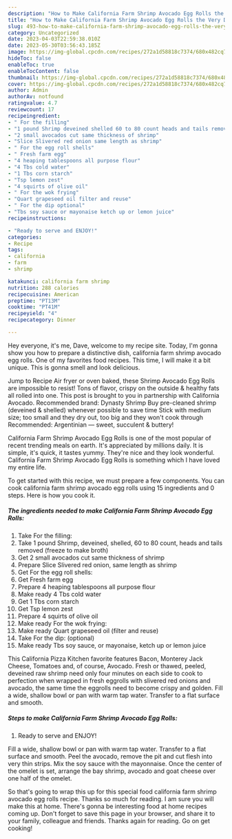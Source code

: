 ```yaml
---
description: "How to Make California Farm Shrimp Avocado Egg Rolls the Very Delicious"
title: "How to Make California Farm Shrimp Avocado Egg Rolls the Very Delicious"
slug: 493-how-to-make-california-farm-shrimp-avocado-egg-rolls-the-very-delicious
category: Uncategorized
date: 2023-04-03T22:59:38.010Z
date: 2023-05-30T03:56:43.185Z
image: https://img-global.cpcdn.com/recipes/272a1d58818c7374/680x482cq70/california-farm-shrimp-avocado-egg-rolls-recipe-main-photo.jpg
hideToc: false
enableToc: true
enableTocContent: false
thumbnail: https://img-global.cpcdn.com/recipes/272a1d58818c7374/680x482cq70/california-farm-shrimp-avocado-egg-rolls-recipe-main-photo.jpg
cover: https://img-global.cpcdn.com/recipes/272a1d58818c7374/680x482cq70/california-farm-shrimp-avocado-egg-rolls-recipe-main-photo.jpg
author: Admin
authorAv: notfound
ratingvalue: 4.7
reviewcount: 17
recipeingredient:
- " For the filling"
- "1 pound Shrimp deveined shelled 60 to 80 count heads and tails removed freeze to make broth"
- "2 small avocados cut same thickness of shrimp"
- "Slice Slivered red onion same length as shrimp"
- " For the egg roll shells"
- " Fresh farm egg"
- "4 heaping tablespoons all purpose flour"
- "4 Tbs cold water"
- "1 Tbs corn starch"
- "Tsp lemon zest"
- "4 squirts of olive oil"
- " For the wok frying"
- "Quart grapeseed oil filter and reuse"
- " For the dip optional"
- "Tbs soy sauce or mayonaise ketch up or lemon juice"
recipeinstructions:

- "Ready to serve and ENJOY!"
categories:
- Recipe
tags:
- california
- farm
- shrimp

katakunci: california farm shrimp 
nutrition: 288 calories
recipecuisine: American
preptime: "PT13M"
cooktime: "PT41M"
recipeyield: "4"
recipecategory: Dinner

---
```



Hey everyone, it's me, Dave, welcome to my recipe site. Today, I'm gonna show you how to prepare a distinctive dish, california farm shrimp avocado egg rolls. One of my favorites food recipes. This time, I will make it a bit unique. This is gonna smell and look delicious.

Jump to Recipe Air fryer or oven baked, these Shrimp Avocado Egg Rolls are impossible to resist! Tons of flavor, crispy on the outside &amp; healthy fats all rolled into one. This post is brought to you in partnership with California Avocado. Recommended brand: Dynasty Shrimp Buy pre-cleaned shrimp (deveined &amp; shelled) whenever possible to save time Stick with medium size; too small and they dry out, too big and they won&#39;t cook through Recommended: Argentinian — sweet, succulent &amp; buttery!

California Farm Shrimp Avocado Egg Rolls is one of the most popular of recent trending meals on earth. It's appreciated by millions daily. It is simple, it's quick, it tastes yummy. They're nice and they look wonderful. California Farm Shrimp Avocado Egg Rolls is something which I have loved my entire life.


To get started with this recipe, we must prepare a few components. You can cook california farm shrimp avocado egg rolls using 15 ingredients and 0 steps. Here is how you cook it.

<!--inarticleads1-->

##### The ingredients needed to make California Farm Shrimp Avocado Egg Rolls:

1. Take  For the filling:
1. Take 1 pound Shrimp, deveined, shelled, 60 to 80 count, heads and tails removed (freeze to make broth)
1. Get 2 small avocados cut same thickness of shrimp
1. Prepare Slice Slivered red onion, same length as shrimp
1. Get  For the egg roll shells:
1. Get  Fresh farm egg
1. Prepare 4 heaping tablespoons all purpose flour
1. Make ready 4 Tbs cold water
1. Get 1 Tbs corn starch
1. Get Tsp lemon zest
1. Prepare 4 squirts of olive oil
1. Make ready  For the wok frying:
1. Make ready Quart grapeseed oil (filter and reuse)
1. Take  For the dip: (optional)
1. Make ready Tbs soy sauce, or mayonaise, ketch up or lemon juice


This California Pizza Kitchen favorite features Bacon, Monterey Jack Cheese, Tomatoes and, of course, Avocado. Fresh or thawed, peeled, deveined raw shrimp need only four minutes on each side to cook to perfection when wrapped in fresh eggrolls with slivered red onions and avocado, the same time the eggrolls need to become crispy and golden. Fill a wide, shallow bowl or pan with warm tap water. Transfer to a flat surface and smooth. 

<!--inarticleads2-->

##### Steps to make California Farm Shrimp Avocado Egg Rolls:


1. Ready to serve and ENJOY!

Fill a wide, shallow bowl or pan with warm tap water. Transfer to a flat surface and smooth. Peel the avocado, remove the pit and cut flesh into very thin strips. Mix the soy sauce with the mayonnaise. Once the center of the omelet is set, arrange the bay shrimp, avocado and goat cheese over one half of the omelet. 

So that's going to wrap this up for this special food california farm shrimp avocado egg rolls recipe. Thanks so much for reading. I am sure you will make this at home. There's gonna be interesting food at home recipes coming up. Don't forget to save this page in your browser, and share it to your family, colleague and friends. Thanks again for reading. Go on get cooking!
